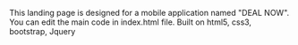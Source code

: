 This landing page is designed for a mobile application named "DEAL NOW".
You can edit the main code in index.html file.
Built on html5, css3, bootstrap, Jquery 
